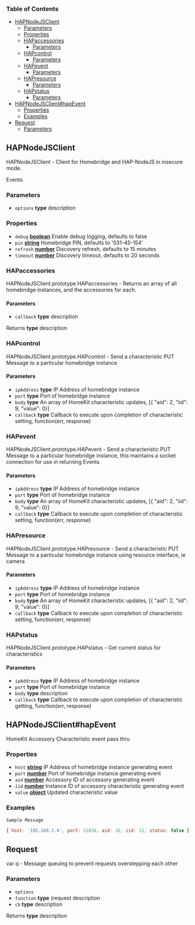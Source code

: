 <!-- Generated by documentation.js. Update this documentation by updating the source code. -->

### Table of Contents

-   [HAPNodeJSClient][1]
    -   [Parameters][2]
    -   [Properties][3]
    -   [HAPaccessories][4]
        -   [Parameters][5]
    -   [HAPcontrol][6]
        -   [Parameters][7]
    -   [HAPevent][8]
        -   [Parameters][9]
    -   [HAPresource][10]
        -   [Parameters][11]
    -   [HAPstatus][12]
        -   [Parameters][13]
-   [HAPNodeJSClient#hapEvent][14]
    -   [Properties][15]
    -   [Examples][16]
-   [Request][17]
    -   [Parameters][18]

## HAPNodeJSClient

HAPNodeJSClient - Client for Homebridge and HAP-NodeJS in insecure mode.

Events

### Parameters

-   `options` **type** description

### Properties

-   `debug` **[boolean][19]** Enable debug logging, defaults to false
-   `pin` **[string][20]** Homebridge PIN, defaults to '031-45-154'
-   `refresh` **[number][21]** Discovery refresh, defaults to 15 minutes
-   `timeout` **[number][21]** Discovery timeout, defaults to 20 seconds

### HAPaccessories

HAPNodeJSClient.prototype.HAPaccessories - Returns an array of all homebridge instances, and the accessories for each.

#### Parameters

-   `callback` **type** description

Returns **type** description

### HAPcontrol

HAPNodeJSClient.prototype.HAPcontrol - Send a characteristic PUT Message to a particular homebridge instance

#### Parameters

-   `ipAddress` **type** IP Address of homebridge instance
-   `port` **type** Port of homebridge instance
-   `body` **type** An array of HomeKit characteristic updates, [{ \"aid\": 2, \"iid\": 9, \"value\": 0}]
-   `callback` **type** Callback to execute upon completion of characteristic setting, function(err, response)

### HAPevent

HAPNodeJSClient.prototype.HAPevent - Send a characteristic PUT Message to a particular homebridge instance, this maintains a socket connection for use in returning Events

#### Parameters

-   `ipAddress` **type** IP Address of homebridge instance
-   `port` **type** Port of homebridge instance
-   `body` **type** An array of HomeKit characteristic updates, [{ \"aid\": 2, \"iid\": 9, \"value\": 0}]
-   `callback` **type** Callback to execute upon completion of characteristic setting, function(err, response)

### HAPresource

HAPNodeJSClient.prototype.HAPresource - Send a characteristic PUT Message to a particular homebridge instance using resource interface, ie camera

#### Parameters

-   `ipAddress` **type** IP Address of homebridge instance
-   `port` **type** Port of homebridge instance
-   `body` **type** An array of HomeKit characteristic updates, [{ \"aid\": 2, \"iid\": 9, \"value\": 0}]
-   `callback` **type** Callback to execute upon completion of characteristic setting, function(err, response)

### HAPstatus

HAPNodeJSClient.prototype.HAPstatus - Get current status for characteristics

#### Parameters

-   `ipAddress` **type** IP Address of homebridge instance
-   `port` **type** Port of homebridge instance
-   `body` **type** description
-   `callback` **type** Callback to execute upon completion of characteristic getting, function(err, response)

## HAPNodeJSClient#hapEvent

HomeKit Accessory Characteristic event pass thru

### Properties

-   `host` **[string][20]** IP Address of homebridge instance generating event
-   `port` **[number][21]** Port of homebridge instance generating event
-   `aid` **[number][21]** Accessory ID of accessory generating event
-   `iid` **[number][21]** Instance ID of accessory characteristic generating event
-   `value` **[object][22]** Updated characteristic value

### Examples

```javascript
Sample Message

{ host: '192.168.1.4', port: 51826, aid: 16, iid: 11, status: false }
```

## Request

var q - Message queuing to prevent requests overstepping each other

### Parameters

-   `options`  
-   `function` **type** (request description
-   `cb` **type** description

Returns **type** description

[1]: #hapnodejsclient

[2]: #parameters

[3]: #properties

[4]: #hapaccessories

[5]: #parameters-1

[6]: #hapcontrol

[7]: #parameters-2

[8]: #hapevent

[9]: #parameters-3

[10]: #hapresource

[11]: #parameters-4

[12]: #hapstatus

[13]: #parameters-5

[14]: #hapnodejsclienthapevent

[15]: #properties-1

[16]: #examples

[17]: #request

[18]: #parameters-6

[19]: https://developer.mozilla.org/docs/Web/JavaScript/Reference/Global_Objects/Boolean

[20]: https://developer.mozilla.org/docs/Web/JavaScript/Reference/Global_Objects/String

[21]: https://developer.mozilla.org/docs/Web/JavaScript/Reference/Global_Objects/Number

[22]: https://developer.mozilla.org/docs/Web/JavaScript/Reference/Global_Objects/Object
